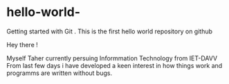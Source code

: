 # hello-world-
Getting started with Git . This is the first hello world repository on github


Hey there ! 


Myself Taher currently persuing Informmation Technology from IET-DAVV 
From last few days i have developed a keen interest in how things work and programms 
are written without bugs.
